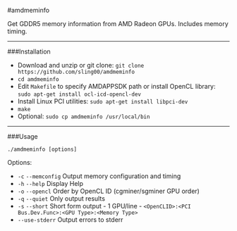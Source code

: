 #amdmeminfo


Get GDDR5 memory information from AMD Radeon GPUs.  Includes memory timing.

---

###Installation

* Download and unzip or git clone: `git clone https://github.com/sling00/amdmeminfo`
* `cd amdmeminfo`
* Edit `Makefile` to specify AMDAPPSDK path or install OpenCL library: `sudo apt-get install ocl-icd-opencl-dev `
* Install Linux PCI utilities: `sudo apt-get install libpci-dev`
* `make`
* Optional: `sudo cp amdmeminfo /usr/local/bin`

---

###Usage

`./amdmeminfo [options]`

Options:
* `-c` `--memconfig` Output memory configuration and timing
* `-h` `--help` Display Help
* `-o` `--opencl` Order by OpenCL ID (cgminer/sgminer GPU order)
* `-q` `--quiet` Only output results
* `-s` `--short` Short form output - 1 GPU/line - `<OpenCLID>:<PCI Bus.Dev.Func>:<GPU Type>:<Memory Type>`
* `--use-stderr` Output errors to stderr

